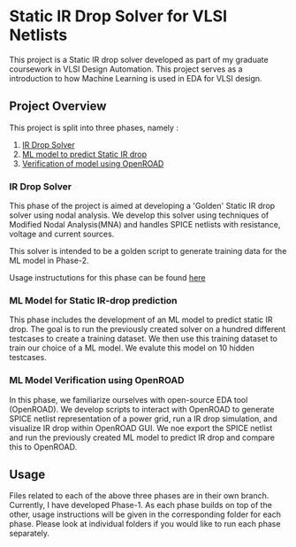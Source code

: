 
# Static IR Drop Solver for VLSI Netlists

This project is a Static IR drop solver developed as part of my graduate coursework in VLSI Design Automation. This project serves as a introduction to how Machine Learning is used in EDA for VLSI design. 

## Project Overview 

This project is split into three phases, namely :
1. [IR Drop Solver](#ir-drop-solver)
2. [ML model to predict Static IR drop](#ml-model-for-static-ir-drop-prediction)
3. [Verification of model using OpenROAD](#ml-model-verification-using-openroad)



### IR Drop Solver

This phase of the project is aimed at developing a 'Golden' Static IR drop solver using nodal analysis. We develop this solver using techniques of Modified Nodal Analysis(MNA) and handles SPICE netlists with resistance, voltage and current sources. 

This solver is intended to be a golden script to generate training data for the ML model in Phase-2. 

Usage instructutions for this phase can be found [here](/PHASE-1/README.md)

### ML Model for Static IR-drop prediction

This phase includes the development of an ML model to predict static IR drop. The goal is to run the previously created solver on a hundred different testcases to 
create a training dataset. We then use this training dataset to train our choice of a ML model. We evalute this model on 10 hidden testcases.

### ML Model Verification using OpenROAD

In this phase, we familiarize ourselves with open-source EDA tool (OpenROAD). We develop scripts to interact with OpenROAD to generate SPICE netlist representation of a power grid, run a IR drop simulation, and visualize IR drop within OpenROAD GUI. We noe export the SPICE netlist and run the previously created ML model to predict IR drop and compare this to OpenROAD. 


## Usage 

Files related to each of the above three phases are in their own branch. Currently, I have developed Phase-1. As each phase builds on top of the other, usage instructions will be given in the corresponding folder for each phase. Please look at individual folders if you would like to run each phase separately. 

